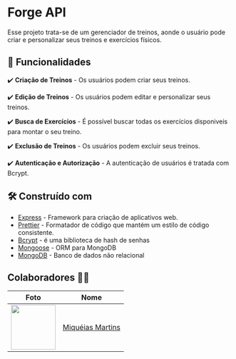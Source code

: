 # Forge API

Esse projeto trata-se de um gerenciador de treinos, aonde o usuário pode criar e personalizar seus treinos e exercícios físicos.

## 🚀  Funcionalidades

✔️ **Criação de Treinos** - Os usuários podem criar seus treinos.

✔️ **Edição de Treinos** - Os usuários podem editar e personalizar seus treinos.

✔️ **Busca de Exercícios** - É possível buscar todas os exercícios disponiveis para montar o seu treino.

✔️ **Exclusão de Treinos** - Os usuários podem excluir seus treinos.

✔️ **Autenticação e Autorização** - A autenticação de usuários é tratada com Bcrypt.

## 🛠️ Construído com

- [Express](https://expressjs.com/pt-br) - Framework para criação de aplicativos web.
- [Prettier](https://prettier.io) - Formatador de código que mantém um estilo de código consistente.
- [Bcrypt](https://github.com/kelektiv/node.bcrypt.js) - é uma biblioteca de hash de senhas
- [Mongoose](https://expressjs.com/pt-br) - ORM para MongoDB
- [MongoDB](https://prettier.io) - Banco de dados não relacional

## Colaboradores 🤝🤝

| Foto                                                       | Nome                                                 |
| ---------------------------------------------------------- | ---------------------------------------------------- |
| <img src="https://github.com/miqueiasmartinsf.png" width="100"> | [Miquéias Martins](https://github.com/miqueiasmartinsf) |
